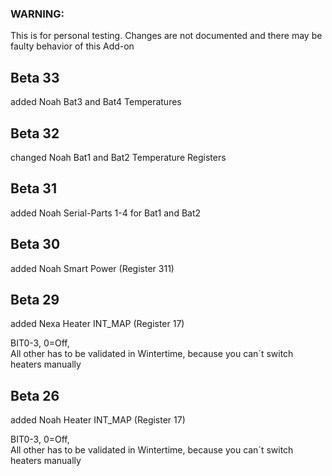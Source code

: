 ### WARNING: 
This is for personal testing. 
Changes are not documented and there may be faulty behavior of this Add-on

## Beta 33

added Noah Bat3 and Bat4 Temperatures


## Beta 32

changed Noah Bat1 and Bat2 Temperature Registers


## Beta 31

added Noah Serial-Parts 1-4 for Bat1 and Bat2

## Beta 30

added Noah Smart Power (Register 311)

## Beta 29

added Nexa Heater INT_MAP (Register 17)

BIT0-3, 0=Off,   
All other has to be validated in Wintertime, because you can´t switch heaters manually

## Beta 26

added Noah Heater INT_MAP (Register 17)

BIT0-3, 0=Off,   
All other has to be validated in Wintertime, because you can´t switch heaters manually

